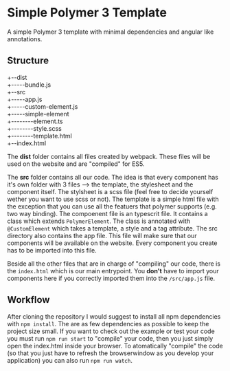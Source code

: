 # Simple Polymer 3 Template
A simple Polymer 3 template with minimal dependencies and angular like annotations.

## Structure
+--dist<br>
+-----bundle.js<br>
+--src<br>
+-----app.js<br>
+-----custom-element.js<br>
+-----simple-element<br>
+--------element.ts<br>
+--------style.scss<br>
+--------template.html<br>
+--index.html<br>

The **dist** folder contains all files created by webpack. These files will be used on the website and are "compiled" for ES5.

The **src** folder contains all our code. The idea is that every component has it's own folder with 3 files --> the template, the stylesheet and the component itself. The stylsheet is a scss file (feel free to decide yourself wether you want to use scss or not). The template is a simple html file with the exception that you can use all the featuers that polymer supports (e.g. two way binding). The compoenent file is an typescrit file. It contains a class which extends `PolymerElement`. The class is annotated with `@CustomElement` which takes a template, a style and a tag attribute.
The src directory also contains the app file. This file will make sure that our components will be available on the website. Every component you create has to be imported into this file.

Beside all the other files that are in charge of "compiling" our code, there is the `index.html` which is our main entrypoint. You **don't** have to import your components here if you correctly imported them into the `/src/app.js` file.

## Workflow
After cloning the repository I would suggest to install all npm dependencies with `npm install`. The are as few dependencies as possible to keep the project size small. If you want to check out the example or test your code you must run `npm run start` to "compile" your code, then you just simply open the index.html inside your browser. To atomatically "compile" the code (so that you just have to refresh the browserwindow as you develop your application) you can also run `npm run watch`.
